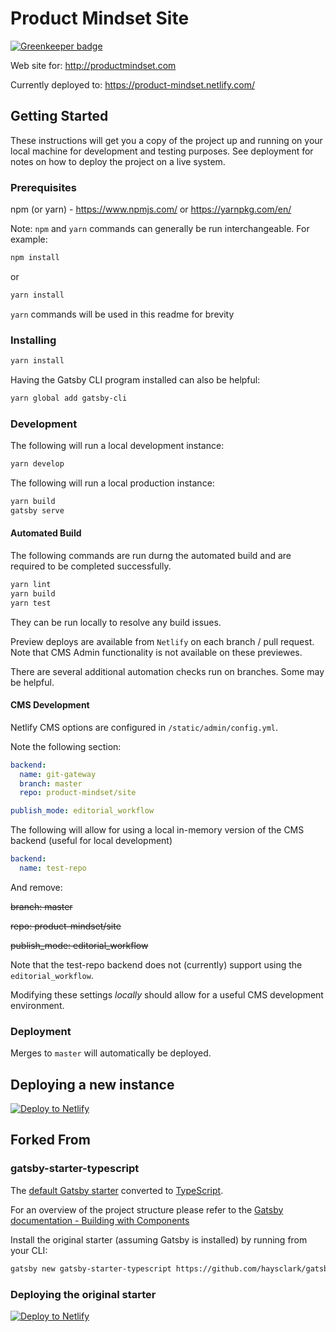 # Product Mindset Site

[![Greenkeeper badge](https://badges.greenkeeper.io/product-mindset/site.svg)](https://greenkeeper.io/)

Web site for: <http://productmindset.com>

Currently deployed to: <https://product-mindset.netlify.com/>

## Getting Started

These instructions will get you a copy of the project up and running on your local machine for development and testing purposes. See deployment for notes on how to deploy the project on a live system.

### Prerequisites

npm (or yarn) - <https://www.npmjs.com/> or <https://yarnpkg.com/en/>

Note: `npm` and `yarn` commands can generally be run interchangeable. For example:

```sh
npm install
```

or

```sh
yarn install
```

`yarn` commands will be used in this readme for brevity

### Installing

```sh
yarn install
```

Having the Gatsby CLI program installed can also be helpful:

```sh
yarn global add gatsby-cli
```

### Development

The following will run a local development instance:

```sh
yarn develop
```

The following will run a local production instance:

```sh
yarn build
gatsby serve
```

#### Automated Build

The following commands are run durng the automated build and are required to be completed successfully.

```sh
yarn lint
yarn build
yarn test
```

They can be run locally to resolve any build issues.

Preview deploys are available from `Netlify` on each branch / pull request. Note that CMS Admin functionality is not available on these previewes.

There are several additional automation checks run on branches. Some may be helpful.

#### CMS Development

Netlify CMS options are configured in `/static/admin/config.yml`.

Note the following section:

```yaml
backend:
  name: git-gateway
  branch: master
  repo: product-mindset/site

publish_mode: editorial_workflow
```

The following will allow for using a local in-memory version of the CMS backend (useful for local development)

```yaml
backend:
  name: test-repo
```

And remove:

~~branch: master~~

~~repo: product-mindset/site~~

~~publish_mode: editorial_workflow~~

Note that the test-repo backend does not (currently) support using the `editorial_workflow`.

Modifying these settings *locally* should allow for a useful CMS development environment.

### Deployment

Merges to `master` will automatically be deployed.

## Deploying a new instance

[![Deploy to Netlify](https://www.netlify.com/img/deploy/button.svg)](https://app.netlify.com/start/deploy?repository=https://github.com/product-mindset/site)

## Forked From

### gatsby-starter-typescript

The [default Gatsby starter](https://github.com/gatsbyjs/gatsby-starter-default) converted to [TypeScript](https://www.typescriptlang.org/).

For an overview of the project structure please refer to the [Gatsby documentation - Building with Components](https://www.gatsbyjs.org/docs/building-with-components/)

Install the original starter (assuming Gatsby is installed) by running from your CLI:

```sh
gatsby new gatsby-starter-typescript https://github.com/haysclark/gatsby-starter-typescript
```

### Deploying the original starter

[![Deploy to Netlify](https://www.netlify.com/img/deploy/button.svg)](https://app.netlify.com/start/deploy?repository=https://github.com/haysclark/gatsby-starter-typescript)
